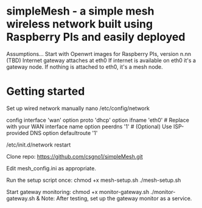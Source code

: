 # simpleMesh - a simple mesh wireless network built using Raspberry PIs and easily deployed

Assumptions...
Start with Openwrt images for Raspberry PIs, version n.nn (TBD)
Internet gateway attaches at eth0
If internet is available on eth0 it's a gateway node.
If nothing is attached to eth0, it's a mesh node.

# Getting started

Set up wired network manually
  nano /etc/config/network

  config interface 'wan'
      option proto 'dhcp'
      option ifname 'eth0'  # Replace with your WAN interface name
      option peerdns '1'    # (Optional) Use ISP-provided DNS
      option defaultroute '1'
  
  /etc/init.d/network restart


Clone repo:
https://github.com/csgno1/simpleMesh.git

Edit mesh_config.ini as appropriate.

Run the setup script once:
    chmod +x mesh-setup.sh
    ./mesh-setup.sh

Start gateway monitoring:
    chmod +x monitor-gateway.sh
    ./monitor-gateway.sh &
Note: After testing, set up the gateway monitor as a service.
